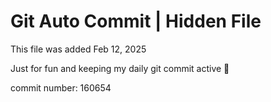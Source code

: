 # Git Auto Commit | Hidden File

This file was added Feb 12, 2025

Just for fun and keeping my daily git commit active 🤪

commit number: 160654

